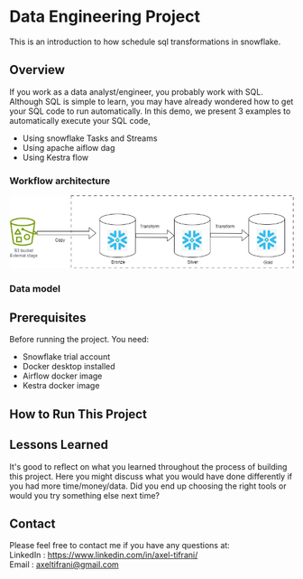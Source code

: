 # Data Engineering Project

This is an introduction to how schedule sql transformations in snowflake.

## Overview

If you work as a data analyst/engineer, you probably work with SQL. Although SQL is simple to learn, you may have already wondered how to get your SQL code to run automatically.
In this demo, we present 3 examples to automatically execute your SQL code,  
  * Using snowflake Tasks and Streams
  * Using apache aiflow dag
  * Using Kestra flow

###  Workflow architecture 
![Workflow architecture](images/Workflow.png)

### Data model

## Prerequisites

Before running the project. You need:

- Snowflake trial account
- Docker desktop installed
- Airflow docker image
- Kestra docker image

## How to Run This Project



## Lessons Learned

It's good to reflect on what you learned throughout the process of building this project. Here you might discuss what you would have done differently if you had more time/money/data. Did you end up choosing the right tools or would you try something else next time?

## Contact

Please feel free to contact me if you have any questions at:   
LinkedIn : https://www.linkedin.com/in/axel-tifrani/  
Email : axeltifrani@gmail.com  
 